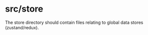 # src/store

The store directory should contain files relating to global data stores (zustand/redux).

